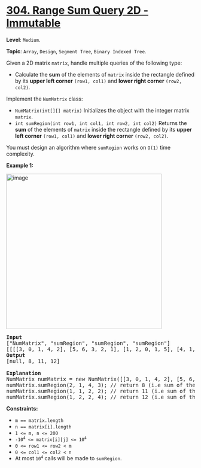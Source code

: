 # [304. Range Sum Query 2D - Immutable](https://leetcode.com/problems/range-sum-query-2d-immutable/)

**Level**: `Medium`.

**Topic**: `Array`, `Design`, `Segment Tree`, `Binary Indexed Tree`.

Given a 2D matrix <code>matrix</code>, handle multiple queries of the following type:

<ul>
 <li>Calculate the <strong>sum</strong> of the elements of <code>matrix</code> inside the rectangle defined by its <strong>upper left corner</strong> <code>(row1, col1)</code> and <strong>lower right corner</strong> <code>(row2, col2)</code>.</li>
</ul>

Implement the <code>NumMatrix</code> class:

<ul>
 <li><code>NumMatrix(int[][] matrix)</code> Initializes the object with the integer matrix <code>matrix</code>.</li>
 <li><code>int sumRegion(int row1, int col1, int row2, int col2)</code> Returns the <strong>sum</strong> of the elements of <code>matrix</code> inside the rectangle defined by its <strong>upper left corner</strong> <code>(row1, col1)</code> and <strong>lower right corner</strong> <code>(row2, col2)</code>.</li>
</ul>

You must design an algorithm where <code>sumRegion</code> works on <code>O(1)</code> time complexity.

<strong>Example 1:</strong>

<img alt="image" src="https://assets.leetcode.com/uploads/2021/03/14/sum-grid.jpg" style="width: 415px; height: 415px;">

<pre><strong>Input</strong>
["NumMatrix", "sumRegion", "sumRegion", "sumRegion"]
[[[[3, 0, 1, 4, 2], [5, 6, 3, 2, 1], [1, 2, 0, 1, 5], [4, 1, 0, 1, 7], [1, 0, 3, 0, 5]]], [2, 1, 4, 3], [1, 1, 2, 2], [1, 2, 2, 4]]
<strong>Output</strong>
[null, 8, 11, 12]

<strong>Explanation</strong>
NumMatrix numMatrix = new NumMatrix([[3, 0, 1, 4, 2], [5, 6, 3, 2, 1], [1, 2, 0, 1, 5], [4, 1, 0, 1, 7], [1, 0, 3, 0, 5]]);
numMatrix.sumRegion(2, 1, 4, 3); // return 8 (i.e sum of the red rectangle)
numMatrix.sumRegion(1, 1, 2, 2); // return 11 (i.e sum of the green rectangle)
numMatrix.sumRegion(1, 2, 2, 4); // return 12 (i.e sum of the blue rectangle)
</pre>

<strong>Constraints:</strong>

<ul>
 <li><code>m == matrix.length</code></li>
 <li><code>n == matrix[i].length</code></li>
 <li><code>1 &lt;= m, n &lt;= 200</code></li>
 <li><code>-10<sup>4</sup> &lt;= matrix[i][j] &lt;= 10<sup>4</sup></code></li>
 <li><code>0 &lt;= row1 &lt;= row2 &lt; m</code></li>
 <li><code>0 &lt;= col1 &lt;= col2 &lt; n</code></li>
 <li>At most <code>10<sup>4</sup></code> calls will be made to <code>sumRegion</code>.</li>
</ul>
